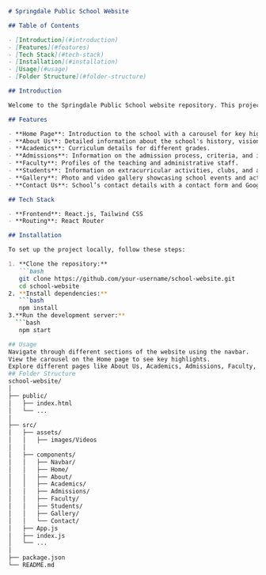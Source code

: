 
```markdown
# Springdale Public School Website

## Table of Contents

- [Introduction](#introduction)
- [Features](#features)
- [Tech Stack](#tech-stack)
- [Installation](#installation)
- [Usage](#usage)
- [Folder Structure](#folder-structure)

## Introduction

Welcome to the Springdale Public School website repository. This project is a fully functional and responsive school website built with React.js. It aims to showcase key information about the school, including its history, academics, faculty, student life, and more.

## Features

- **Home Page**: Introduction to the school with a carousel for key highlights.
- **About Us**: Detailed information about the school's history, vision, mission, and facilities.
- **Academics**: Curriculum details for different grades.
- **Admissions**: Information on the admission process, criteria, and important dates.
- **Faculty**: Profiles of the teaching and administrative staff.
- **Students**: Information on extracurricular activities, clubs, and achievements.
- **Gallery**: Photo and video gallery showcasing school events and activities.
- **Contact Us**: School’s contact details with a contact form and Google Maps integration.

## Tech Stack

- **Frontend**: React.js, Tailwind CSS
- **Routing**: React Router

## Installation

To set up the project locally, follow these steps:

1. **Clone the repository:**
   ```bash
   git clone https://github.com/your-username/school-website.git
   cd school-website
2. **Install dependencies:**
   ```bash
   npm install
3.**Run the development server:**
  ```bash
   npm start

## Usage
Navigate through different sections of the website using the navbar.
View the carousel on the Home page to see key highlights.
Explore different pages like About Us, Academics, Admissions, Faculty, Students, Gallery, and Contact Us to learn more about the school.
## Folder Structure
school-website/
│
├── public/
│   ├── index.html
│   └── ...
│
├── src/
│   ├── assets/
│   │   ├── images/Videos
│   │
│   ├── components/
│   │   ├── Navbar/
│   │   ├── Home/
│   │   ├── About/
│   │   ├── Academics/
│   │   ├── Admissions/
│   │   ├── Faculty/
│   │   ├── Students/
│   │   ├── Gallery/
│   │   └── Contact/
│   ├── App.js
│   ├── index.js
│   └── ...
│
├── package.json
└── README.md



